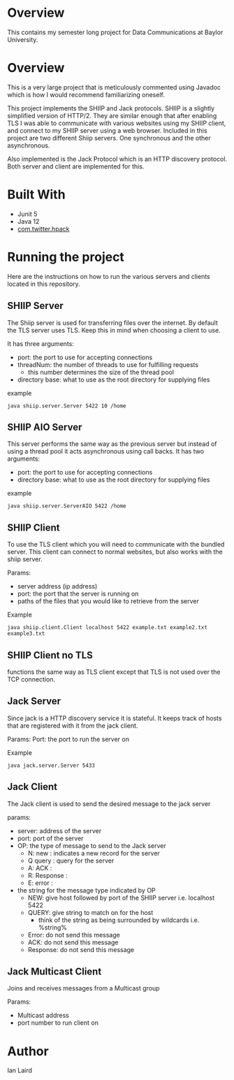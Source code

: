 # Overview

This contains my semester long project for Data Communications at Baylor University.

# Overview
This is a very large project that is meticulously commented using Javadoc which is how I would recommend familiarizing oneself.

This project implements the SHIIP and Jack protocols. SHIIP is a slightly simplified version of HTTP/2. They are similar enough that after enabling TLS I was able to communicate with various websites using my SHIIP client, and connect to my SHIIP server using a web browser. Included in this project are two different Shiip servers. One synchronous and the other asynchronous.

Also implemented is the Jack Protocol which is an HTTP discovery protocol. Both server and client are implemented for this.

# Built With
* Junit 5
* Java 12
* [com.twitter.hpack](https://github.com/twitter/hpack)

# Running the project

Here are the instructions on how to run the various servers and clients located in this repository.

## SHIIP Server
The Shiip server is used for transferring files over the internet. By default the TLS server uses TLS. Keep this in mind when choosing a client to use.

It has three arguments:
+ port: the port to use for accepting connections
+ threadNum: the number of threads to use for fulfilling requests
    + this number determines the size of the thread pool
+ directory base: what to use as the root directory for supplying files

example
```
java shiip.server.Server 5422 10 /home
```

## SHIIP AIO Server

This server performs the same way as the previous server but instead of using a thread pool it acts asynchronous using call backs.
It has two arguments:
+ port: the port to use for accepting connections
+ directory base: what to use as the root directory for supplying files

example
```
java shiip.server.ServerAIO 5422 /home
```

## SHIIP Client

To use the TLS client which you will need to communicate with the bundled server. This client can connect to normal websites, but also works with the shiip server.

Params:
+ server address (ip address)
+ port: the port that the server is running on
+ paths of the files that you would like to retrieve from the server

Example
```
java shiip.client.Client localhost 5422 example.txt example2.txt example3.txt
```

## SHIIP Client no TLS
functions the same way as TLS client except that TLS is not used over the TCP connection.

## Jack Server
Since jack is a HTTP discovery service it is stateful. It keeps track of hosts that are registered with it from the jack client.

Params:
Port: the port to run the server on

Example
```
java jack.server.Server 5433
```

## Jack Client

The Jack client is used to send the desired message to the jack server

params:
+ server: address of the server
+ port: port of the server
+ OP: the type of message to send to the Jack server
    + N: new : indicates a new record for the server
    + Q query : query for the server
    + A: ACK : 
    + R: Response : 
    + E: error : 
+ the string for the message type indicated by OP
    + NEW: give host followed by port of the SHIIP server i.e. localhost 5422
    + QUERY: give string to match on for the host
        + think of the string as being surrounded by wildcards i.e. %string%
    + Error: do not send this message
    + ACK: do not send this message
    + Response: do not send this message
    
## Jack Multicast Client
Joins and receives messages from a Multicast group

Params:
+ Multicast address
+ port number to run client on
    

# Author
Ian Laird
